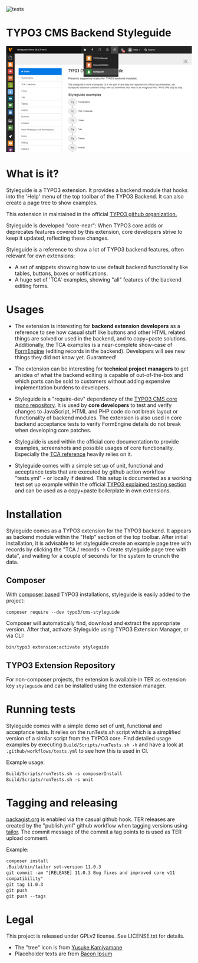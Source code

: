 ![tests](https://github.com/TYPO3/styleguide/workflows/tests/badge.svg)

TYPO3 CMS Backend Styleguide
============================

![](Documentation/styleguide_index.png)


# What is it?

Styleguide is a TYPO3 extension. It provides a backend module that hooks
into the 'Help' menu of the top toolbar of the TYPO3 Backend. It can also create a
page tree to show examples.

This extension in maintained in the official [TYPO3 github organization.](https://github.com/TYPO3/styleguide)

Styleguide is developed "core-near": When TYPO3 core adds or deprecates features
covered by this extension, core developers strive to keep it updated, reflecting
these changes.

Styleguide is a reference to show a lot of TYPO3 backend features, often relevant
for own extensions:

* A set of snippets showing how to use default backend functionality like
  tables, buttons, boxes or notifications.
* A huge set of 'TCA' examples, showing "all" features of the backend editing forms.


# Usages

* The extension is interesting for **backend extension developers** as a reference
  to see how casual stuff like buttons and other HTML related things are solved or
  used in the backend, and to copy+paste solutions. Additionally, the TCA examples
  is a near-complete show-case of [FormEngine](https://docs.typo3.org/m/typo3/reference-coreapi/10.4/en-us/ApiOverview/FormEngine/Index.html)
  (editing records in the backend). Developers will see new things they did not
  know yet. Guaranteed!

* The extension can be interesting for **technical project managers** to get an idea
  of what the backend editing is capable of out-of-the-box and which parts can be
  sold to customers without adding expensive implementation burdens to developers.

* Styleguide is a "require-dev" dependency of the [TYPO3 CMS core mono repository](https://github.com/TYPO3/TYPO3.CMS).
  It is used by **core developers** to test and verify changes to JavaScript, HTML
  and PHP code do not break layout or functionality of backend modules. The extension
  is also used in core backend acceptance tests to verify FormEngine details do not
  break when developing core patches.

* Styleguide is used within the official core documentation to provide examples, screenshots
  and possible usages of core functionality. Especially the [TCA reference](https://docs.typo3.org/m/typo3/reference-tca/master/en-us/)
  heavily relies on it.

* Styleguide comes with a simple set up of unit, functional and acceptance tests that
  are executed by github action workflow "tests.yml" - or locally if desired. This setup
  is documented as a working test set up example within the official [TYPO3 explained testing section](https://docs.typo3.org/m/typo3/reference-coreapi/10.4/en-us/Testing/Index.html)
  and can be used as a copy+paste boilerplate in own extensions.

# Installation

Styleguide comes as a TYPO3 extension for the TYPO3 backend. It appears as backend module
within the "Help" section of the top toolbar. After initial installation, it is advisable
to let styleguide create an example page tree with records by clicking the
"TCA / records -> Create styleguide page tree with data", and waiting for a couple of
seconds for the system to crunch the data.

## Composer
With [composer based](https://docs.typo3.org/m/typo3/guide-installation/master/en-us/QuickInstall/Composer/Index.html)
TYPO3 installations, styleguide is easily added to the project:

```
composer require --dev typo3/cms-styleguide
```

Composer will automatically find, download and extract the appropriate version. After
that, activate Styleguide using TYPO3 Extension Manager, or via CLI:

```
bin/typo3 extension:activate styleguide
```

## TYPO3 Extension Repository
For non-composer projects, the extension is available in TER as extension key `styleguide` and can
be installed using the extension manager.


# Running tests

Styleguide comes with a simple demo set of unit, functional and acceptance tests. It relies
on the runTests.sh script which is a simplified version of a similar script from the TYPO3 core.
Find detailed usage examples by executing `Build/Scripts/runTests.sh -h` and have a look at
`.github/workflows/tests.yml` to see how this is used in CI.

Example usage:

```
Build/Scripts/runTests.sh -s composerInstall
Build/Scripts/runTests.sh -s unit
```


# Tagging and releasing

[packagist.org](https://packagist.org/packages/typo3/cms-styleguide) is enabled via the casual github hook.
TER releases are created by the "publish.yml" github workflow when tagging versions
using [tailor](https://github.com/TYPO3/tailor). The commit message of the commit a tag points to is
used as TER upload comment.

Example:

```
composer install
.Build/bin/tailor set-version 11.0.3
git commit -am "[RELEASE] 11.0.3 Bug fixes and improved core v11 compatibility"
git tag 11.0.3
git push
git push --tags
```


# Legal
This project is released under GPLv2 license. See LICENSE.txt for details.

* The "tree" icon is from [Yusuke Kamiyamane](http://p.yusukekamiyamane.com/)
* Placeholder texts are from [Bacon Ipsum](http://baconipsum.com/)
